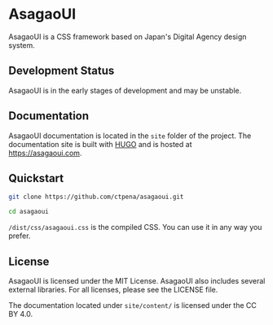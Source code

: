 # AsagaoUI

AsagaoUI is a CSS framework based on Japan's Digital Agency design system.

## Development Status

AsagaoUI is in the early stages of development and may be unstable.

## Documentation

AsagaoUI documentation is located in the `site` folder of the project.
The documentation site is built with [HUGO](https://gohugo.io) and is hosted at https://asagaoui.com.

## Quickstart

```bash
git clone https://github.com/ctpena/asagaoui.git
```

```bash
cd asagaoui
```

`/dist/css/asagaoui.css` is the compiled CSS. You can use it in any way you prefer.

## License

AsagaoUI is licensed under the MIT License.
AsagaoUI also includes several external libraries. For all licenses, please see the LICENSE file.

The documentation located under `site/content/` is licensed under the CC BY 4.0.
